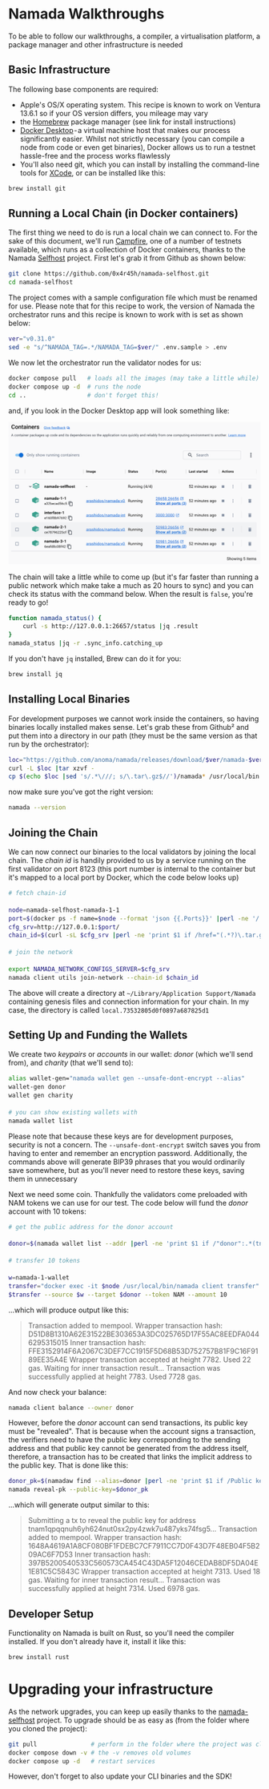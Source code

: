 # Namada Walkthroughs

To be able to follow our walkthroughs, a compiler, a virtualisation platform, a package manager and other infrastructure is needed

## Basic Infrastructure

The following base components are required:

* Apple's OS/X operating system. This recipe is known to work on Ventura 13.6.1 so if your OS version differs, you mileage may vary
* the [Homebrew](https://brew.sh) package manager (see link for install instructions)
* [Docker Desktop](https://www.docker.com/products/docker-desktop/) - a virtual machine host that makes our process significantly easier. Whilst not strictly necessary (you can compile a node from code or even get binaries), Docker allows us to run a testnet hassle-free and the process works flawlessly
* You'll also need git, which you can install by installing the command-line tools for [XCode](https://developer.apple.com/xcode/), or can be installed like this:
```bash
brew install git
```

## Running a Local Chain (in Docker containers)

The first thing we need to do is run a local chain we can connect to. For the sake of this document, we'll run [Campfire](https://knowabl.notion.site/Campfire-testnet-5e4c1df53ab64b818a55bfcf36ccc550), one of a number of testnets available, which runs as a collection of Docker containers, thanks to the Namada [Selfhost](https://github.com/0x4r45h/namada-selfhost) project. First let's grab it from Github as shown below:

```bash
git clone https://github.com/0x4r45h/namada-selfhost.git
cd namada-selfhost
```

The project comes with a sample configuration file which must be renamed for use.  Please note that for this recipe to work, the version of Namada the orchestrator runs and this recipe is known to work with is set as shown below:

```bash
ver="v0.31.0"
sed -e "s/^NAMADA_TAG=.*/NAMADA_TAG=$ver/" .env.sample > .env
```

We now let the orchestrator run the validator nodes for us:

```bash
docker compose pull   # loads all the images (may take a little while)
docker compose up -d  # runs the node
cd ..                 # don't forget this!
```

and, if you look in the Docker Desktop app will look something like:

![image](poc-namada-tx-docker.png)

The chain will take a little while to come up (but it's far faster than running a public network which make take a much as 20 hours to sync) and you can check its status with the command below. When the result is `false`, you're ready to go!

```bash
function namada_status() {
    curl -s http://127.0.0.1:26657/status |jq .result
}
namada_status |jq -r .sync_info.catching_up
```

If you don't have `jq` installed, Brew can do it for you:

```bash
brew install jq
```

## Installing Local Binaries

For development purposes we cannot work inside the containers, so having binaries locally installed makes sense. Let's grab these from Github² and put them into a directory in our path (they must be the same version as that run by the orchestrator):

```bash
loc="https://github.com/anoma/namada/releases/download/$ver/namada-$ver-Darwin-x86_64.tar.gz"
curl -L $loc |tar xzvf -
cp $(echo $loc |sed 's/.*\///; s/\.tar\.gz$//')/namada* /usr/local/bin
```

now make sure you've got the right version:

```bash
namada --version
```

## Joining the Chain

We can now connect our binaries to the local validators by joining the local chain. The _chain id_ is handily provided to us by a service running on the first validator on port 8123 (this port number is internal to the container but it's mapped to a local port by Docker, which the code below looks up)

```bash
# fetch chain-id

node=namada-selfhost-namada-1-1
port=$(docker ps -f name=$node --format 'json {{.Ports}}' |perl -ne '/:(\d+)->8123/; print $1')
cfg_srv=http://127.0.0.1:$port/
chain_id=$(curl -sL $cfg_srv |perl -ne 'print $1 if /href="(.*?)\.tar.gz/')

# join the network

export NAMADA_NETWORK_CONFIGS_SERVER=$cfg_srv
namada client utils join-network --chain-id $chain_id
```

The above will create a directory at `~/Library/Application Support/Namada` containing genesis files and connection information for your chain. In my case, the directory is called `local.73532805d0f0897a687825d1`

## Setting Up and Funding the Wallets

We create two _keypairs_ or _accounts_ in our wallet: _donor_ (which we'll send from), and _charity_ (that we'll send to):

```bash
alias wallet-gen="namada wallet gen --unsafe-dont-encrypt --alias"
wallet-gen donor
wallet gen charity

# you can show existing wallets with
namada wallet list
```

Please note that because these keys are for development purposes, security is not a concern. The `--unsafe-dont-encrypt` switch saves you from having to enter and remember an encryption password. Additionally, the commands above will generate BIP39 phrases that you would ordinarily save somewhere, but as you'll never need to restore these keys, saving them in unnecessary

Next we need some coin. Thankfully the validators come preloaded with NAM tokens we can use for our test. The code below will fund the _donor_ account with 10 tokens:

```bash
# get the public address for the donor account

donor=$(namada wallet list --addr |perl -ne 'print $1 if /"donor":.*(tnam.*)/')

# transfer 10 tokens

w=namada-1-wallet
transfer="docker exec -it $node /usr/local/bin/namada client transfer"
$transfer --source $w --target $donor --token NAM --amount 10
```

...which will produce output like this:

> Transaction added to mempool.
> Wrapper transaction hash: D51D8B1310A62E31522BE303653A3DC025765D17F55AC8EEDFA0446295315015
> Inner transaction hash: FFE3152914F6A2067C3DEF7CC1915F5D68B53D752757B81F9C16F9189EE35A4E
> Wrapper transaction accepted at height 7782. Used 22 gas.
> Waiting for inner transaction result...
> Transaction was successfully applied at height 7783. Used 7728 gas.

And now check your balance:
```bash
namada client balance --owner donor
```

However, before the _donor_ account can send transactions, its public key must be "revealed".  That is because when the account signs a transaction, the verifiers need to have the public key corresponding to the sending address and that public key cannot be generated from the address itself, therefore, a transaction has to be created that links the implicit address to the public key.  That is done like this:

```bash
donor_pk=$(namadaw find --alias=donor |perl -ne 'print $1 if /Public key:\s+(.*)/')
namada reveal-pk --public-key=$donor_pk
```

...which will generate output similar to this:

> Submitting a tx to reveal the public key for address tnam1qpqqnuh6yh624nut0sx2py4zwk7u487yks74fsg5...
> Transaction added to mempool.
> Wrapper transaction hash: 1648A4619A1A8CF080BF1FDEBC7CF7911CC7D0F43D7F48EB04F5B209AC6F7D53
> Inner transaction hash: 397B5200540533C560573CA454C43DA5F12046CEDAB8DF5DA04E1E81C5C5843C
> Wrapper transaction accepted at height 7313. Used 18 gas.
> Waiting for inner transaction result...
> Transaction was successfully applied at height 7314. Used 6978 gas.


## Developer Setup

Functionality on Namada is built on Rust, so you'll need the compiler installed. If you don't already have it, install it like this:

```bash
brew install rust
```

# Upgrading your infrastructure

As the network upgrades, you can keep up easily thanks to the [namada-selfhost](https://medium.com/r/?url=https%3A%2F%2Fgithub.com%2F0x4r45h%2Fnamada-selfhost) project. To upgrade should be as easy as (from the folder where you cloned the project):
```bash
git pull               # perform in the folder where the project was cloned
docker compose down -v # the -v removes old volumes
docker compose up -d   # restart services
```

However, don't forget to also update your CLI binaries and the SDK!
